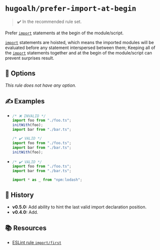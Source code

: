 # `hugoalh/prefer-import-at-begin`

> ✔️ In the recommended rule set.

Prefer [`import`][ecmascript-import] statements at the begin of the module/script.

[`import`][ecmascript-import] statements are hoisted, which means the imported modules will be evaluated before any statement interspersed between them; Keeping all of the [`import`][ecmascript-import] statements together and at the begin of the module/script can prevent surprises result.

## 🔧 Options

*This rule does not have any option.*

## ✍️ Examples

- ```ts
  /* ❌ INVALID */
  import foo from "./foo.ts";
  initWith(foo);
  import bar from "./bar.ts";

  /* ✔️ VALID */
  import foo from "./foo.ts";
  import bar from "./bar.ts";
  initWith(foo);
  ```
- ```ts
  /* ✔️ VALID */
  import foo from "./foo.ts";
  import bar from "./bar.ts";

  import * as _ from "npm:lodash";
  ```

## 📜 History

- **v0.5.0:** Add ability to hint the last valid import declaration position.
- **v0.4.0:** Add.

## 📚 Resources

- [ESLint rule `import/first`](https://github.com/import-js/eslint-plugin-import/blob/main/docs/rules/first.md)

[ecmascript-import]: https://developer.mozilla.org/en-US/docs/Web/JavaScript/Reference/Statements/import

